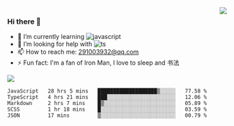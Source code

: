 <img align='right' src='https://github-readme-stats.vercel.app/api?username=niaogege&show_icons=true&theme=radical'/>

### Hi there 👋

- 🌱 I’m currently learning ![javascript](https://img.shields.io/badge/javacript-learn-orange)
- 🤔 I’m looking for help with ![ts](https://img.shields.io/badge/ts-learn-yellow)
- 📫 How to reach me: 291003932@qq.com
- ⚡ Fun fact:  I'm a fan of Iron Man, I love to sleep and 书法

![](https://github-readme-stats.vercel.app/api/top-langs/?username=niaogege&layout=compact)

<!--START_SECTION:waka-->
```text
JavaScript   28 hrs 5 mins   ███████████████████▒░░░░░   77.58 % 
TypeScript   4 hrs 21 mins   ███░░░░░░░░░░░░░░░░░░░░░░   12.06 % 
Markdown     2 hrs 7 mins    █▒░░░░░░░░░░░░░░░░░░░░░░░   05.89 % 
SCSS         1 hr 18 mins    █░░░░░░░░░░░░░░░░░░░░░░░░   03.59 % 
JSON         17 mins         ▒░░░░░░░░░░░░░░░░░░░░░░░░   00.79 % 
```
<!--END_SECTION:waka-->
